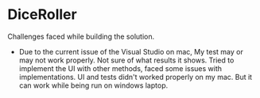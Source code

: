# DiceRoller

Challenges faced while building the solution.
- Due to the current issue of the Visual Studio on mac, My test may or may not work properly. Not sure of what results it shows. Tried to implement the UI with other methods, faced some issues with implementations. UI and tests didn't worked properly on my mac. But it can work while being run on windows laptop.
 
